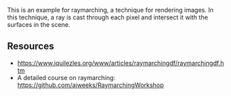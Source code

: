 This is an example for raymarching, a technique for rendering images. In this technique, a ray is cast through each pixel and intersect it with the surfaces in the scene.

## Resources
 
 * https://www.iquilezles.org/www/articles/raymarchingdf/raymarchingdf.htm
 * A detailed course on raymarching: https://github.com/ajweeks/RaymarchingWorkshop
